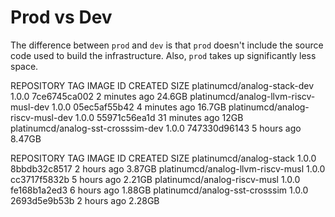 # Prod vs Dev

The difference between `prod` and `dev` is that `prod` doesn't include the
source code used to build the infrastructure. Also, `prod` takes up
significantly less space.

REPOSITORY                              TAG       IMAGE ID       CREATED          SIZE
platinumcd/analog-stack-dev             1.0.0     7ce6745ca002   2 minutes ago    24.6GB
platinumcd/analog-llvm-riscv-musl-dev   1.0.0     05ec5af55b42   4 minutes ago    16.7GB
platinumcd/analog-riscv-musl-dev        1.0.0     55971c56ea1d   31 minutes ago   12GB
platinumcd/analog-sst-crosssim-dev      1.0.0     747330d96143   5 hours ago      8.47GB

REPOSITORY                              TAG       IMAGE ID       CREATED          SIZE
platinumcd/analog-stack                 1.0.0     8bbdb32c8517   2 hours ago      3.87GB
platinumcd/analog-llvm-riscv-musl       1.0.0     cc3717f5832b   5 hours ago      2.21GB
platinumcd/analog-riscv-musl            1.0.0     fe168b1a2ed3   6 hours ago      1.88GB
platinumcd/analog-sst-crosssim          1.0.0     2693d5e9b53b   2 hours ago      2.28GB
